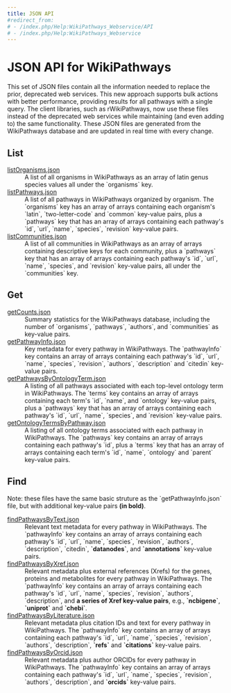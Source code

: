 ```yaml
---
title: JSON API
#redirect_from: 
# - /index.php/Help:WikiPathways_Webservice/API
# - /index.php/Help:WikiPathways_Webservice
---
```


<h1>JSON API for WikiPathways</h1>
This set of JSON files contain all the information needed to replace the prior, deprecated web services. This new approach supports bulk actions with better performance, providing results for all pathways with a single query. The client libraries, such as rWikiPathways, now use these files instead of the deprecated web services while maintaining (and even adding to) the same functionality. These JSON files are generated from the WikiPathways database and are updated in real time with every change. 

<h2>List</h2>
<dl>
    <dt><a href="./listOrganisms.json">listOrganisms.json</a></dt>
    <dd>A list of all organisms in WikiPathways as an array of latin genus species values all under the `organisms` key.</dd>
    <dt><a href="./listPathways.json">listPathways.json</a></dt>
    <dd>A list of all pathways in WikiPathways organized by organism. The `organisms` key has an array of arrays containing each organism's `latin`, `two-letter-code` and `common` key-value pairs, plus a `pathways` key that has an array of arrays containing each pathway's `id`, `url`, `name`, `species`, `revision` key-value pairs.</dd>
    <dt><a href="./listCommunities.json">listCommunities.json</a></dt>
    <dd>A list of all communities in WikiPathways as an array of arrays containing descriptive keys for each community, plus a `pathways` key that has an array of arrays containing each pathway's `id`, `url`, `name`, `species`, and `revision` key-value pairs, all under the `communities` key.</dd>
</dl>

<h2>Get</h2>
<dl>
    <dt><a href="./getCounts.json">getCounts.json</a></dt>
    <dd>Summary statistics for the WikiPathways database, including the number of `organisms`, `pathways`, `authors`, and `communities` as key-value pairs.</dd>
    <dt><a href="./getPathwayInfo.json">getPathwayInfo.json</a></dt>
    <dd>Key metadata for every pathway in WikiPathways. The `pathwayInfo` key contains an array of arrays containing each pathway's `id`, `url`, `name`, `species`, `revision`, `authors`, `description` and `citedin` key-value pairs.</dd>
    <dt><a href="./getPathwaysByOntologyTerm.json">getPathwaysByOntologyTerm.json</a></dt>
    <dd>A listing of all pathways associated with each top-level ontology term in WikiPathways. The `terms` key contains an array of arrays containing each term's `id`, `name`, and `ontology` key-value pairs, plus a `pathways` key that has an array of arrays containing each pathway's `id`, `url`, `name`, `species`, and `revision` key-value pairs.</dd>
    <dt><a href="./getOntologyTermsByPathway.json">getOntologyTermsByPathway.json</a></dt>
    <dd>A listing of all ontology terms associated with each pathway in WikiPathways. The `pathways` key contains an array of arrays containing each pathway's `id`, plus a `terms` key that has an array of arrays containing each term's `id`, `name`, `ontology` and `parent` key-value pairs.</dd>
</dl>

<h2>Find</h2>
Note: these files have the same basic struture as the `getPathwayInfo.json` file, but with additional key-value pairs <b>(in bold)</b>.
<dl>
    <dt><a href="./findPathwaysByText.json">findPathwaysByText.json</a></dt>
    <dd>Relevant text metadata for every pathway in WikiPathways. The `pathwayInfo` key contains an array of arrays containing each pathway's `id`, `url`, `name`, `species`, `revision`, `authors`, `description`, `citedin`, <b>`datanodes`</b>, and <b>`annotations`</b> key-value pairs.</dd>
    <dt><a href="./findPathwaysByXref.json">findPathwaysByXref.json</a></dt>
    <dd>Relevant metadata plus external references (Xrefs) for the genes, proteins and metabolites for every pathway in WikiPathways. The `pathwayInfo` key contains an array of arrays containing each pathway's `id`, `url`, `name`, `species`, `revision`, `authors`, `description`, and <b>a series of Xref key-value pairs</b>, e.g., <b>`ncbigene`</b>, <b>`uniprot`</b> and <b>`chebi`</b>.</dd>
    <dt><a href="./findPathwaysByLiterature.json">findPathwaysByLiterature.json</a></dt>
    <dd>Relevant metadata plus citation IDs and text for every pathway in WikiPathways. The `pathwayInfo` key contains an array of arrays containing each pathway's `id`, `url`, `name`, `species`, `revision`, `authors`, `description`, <b>`refs`</b> and <b>`citations`</b> key-value pairs.</dd>
    <dt><a href="./findPathwaysByOrcid.json">findPathwaysByOrcid.json</a></dt>
    <dd>Relevant metadata plus author ORCIDs for every pathway in WikiPathways. The `pathwayInfo` key contains an array of arrays containing each pathway's `id`, `url`, `name`, `species`, `revision`, `authors`, `description`, and <b>`orcids`</b> key-value pairs.</dd>
</dl>